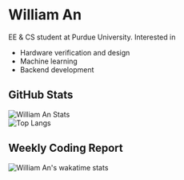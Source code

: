 # William An

EE & CS student at Purdue University. Interested in 
- Hardware verification and design
- Machine learning
- Backend development

## GitHub Stats
![William An Stats](https://github-readme-stats.vercel.app/api?username=William-An&count_private=true&show_icons=true&theme=radical)  
![Top Langs](https://github-readme-stats.vercel.app/api/top-langs/?username=William-An&count_private=true&theme=dark&show_icons=true)

## Weekly Coding Report
![William An's wakatime stats](https://github-readme-stats.vercel.app/api/wakatime?username=MTK4NA&theme=dark)

<!--
**William-An/William-An** is a ✨ _special_ ✨ repository because its `README.md` (this file) appears on your GitHub profile.

Here are some ideas to get you started:

- 🔭 I’m currently working on ...
- 🌱 I’m currently learning ...
- 👯 I’m looking to collaborate on ...
- 🤔 I’m looking for help with ...
- 💬 Ask me about ...
- 📫 How to reach me: ...
- 😄 Pronouns: ...
- ⚡ Fun fact: ...
-->
